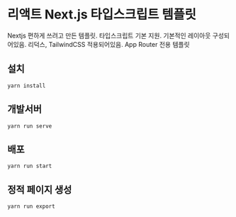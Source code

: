 # 리액트 Next.js 타입스크립트 템플릿
Nextjs 편하게 쓰려고 만든 템플릿. 타입스크립트 기본 지원. 기본적인 레이아웃 구성되어있음. 리덕스, TailwindCSS 적용되어있음. App Router 전용 템플릿

## 설치
```
yarn install
```
## 개발서버
```
yarn run serve
```
## 배포
```
yarn run start
```
## 정적 페이지 생성
```
yarn run export
```
